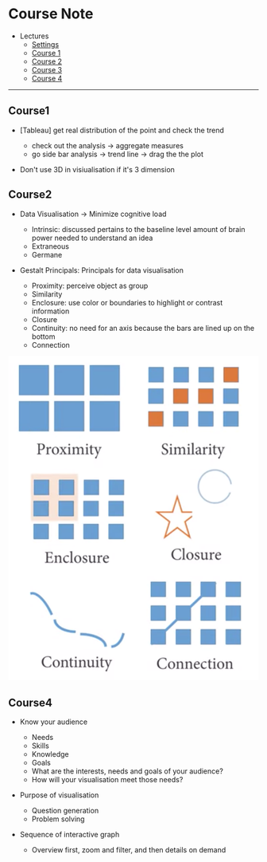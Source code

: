 # Course Note

* Lectures
  * [Settings](#Settings)
  * [Course 1](#Course1)
  * [Course 2](#Course2)
  * [Course 3](#Course3)
  * [Course 4](#Course4)
--------------------------


## Course1


* [Tableau] get real distribution of the point and check the trend
	* check out the analysis -> aggregate measures
	* go side bar analysis -> trend line -> drag the the plot

* Don't use 3D in visiualisation if it's 3 dimension


## Course2

* Data Visualisation -> Minimize cognitive load
	* Intrinsic: discussed pertains to the baseline level amount of brain power needed to understand an idea
	* Extraneous
	* Germane

* Gestalt Principals: Principals for data visualisation
	* Proximity: perceive object as group
	* Similarity
	* Enclosure: use color or boundaries to highlight or contrast information
	* Closure
	* Continuity: no need for an axis because the bars are lined up on the bottom
	* Connection

<img src="Gestalt Principals.png">

## Course4

* Know your audience
	* Needs 
	* Skills
	* Knowledge
	* Goals
	* What are the interests, needs and goals of your audience?
	* How will your visualisation meet those needs?

* Purpose of visualisation
	* Question generation
	* Problem solving
	
* Sequence of interactive graph
	* Overview first, zoom and filter, and then details on demand





